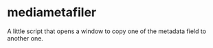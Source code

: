 # mediametafiler
A little script that opens a window to copy one of the metadata field to another one.
